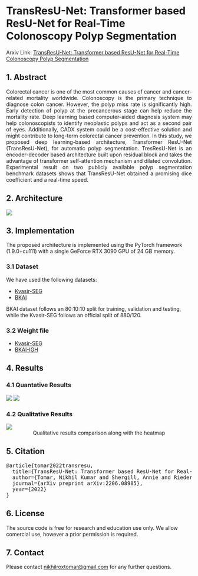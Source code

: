 # TransResU-Net: Transformer based ResU-Net for Real-Time Colonoscopy Polyp Segmentation
Arxiv Link: [TransResU-Net: Transformer based ResU-Net for Real-Time Colonoscopy Polyp Segmentation](https://arxiv.org/pdf/2206.08985.pdf)

## 1. Abstract
<div align="justify">
Colorectal cancer is one of the most common causes of cancer and cancer-related mortality worldwide. Colonoscopy is the primary technique to diagnose colon cancer. However, the polyp miss rate is significantly high. Early detection of polyp at the precancerous stage can help reduce the mortality rate. Deep learning based computer-aided diagnosis system may help colonoscopists to identify neoplastic polyps and act as a second pair of eyes. Additionally, CADX system could be a cost-effective solution and might contribute to long-term colorectal cancer prevention. In this study, we proposed deep learning-based architecture, Transformer ResU-Net (TransResU-Net), for automatic polyp segmentation. TresResU-Net is an encoder-decoder based architecture built upon residual block and takes the advantage of transformer self-attention mechanism and dilated convolution. Experimental result on two publicly available polyp segmentation benchmark datasets shows that TransResU-Net obtained a promising dice coefficient and a real-time speed.
</div>

## 2. Architecture
<img src="images/block-diagram.jpg">

## 3. Implementation
The proposed architecture is implemented using the PyTorch framework (1.9.0+cu111) with a single GeForce RTX 3090 GPU of 24 GB memory. 

### 3.1 Dataset
We have used the following datasets:
- [Kvasir-SEG](https://datasets.simula.no/downloads/kvasir-seg.zip)
- [BKAI](https://www.kaggle.com/competitions/bkai-igh-neopolyp/data)

BKAI dataset follows an 80:10:10 split for training, validation and testing, while the Kvasir-SEG follows an official split of 880/120.

### 3.2 Weight file
- [Kvasir-SEG](https://drive.google.com/file/d/1ekuDE3EmBVyU4uXf9r5HEnIO3Mzw5u7w/view?usp=sharing)
- [BKAI-IGH](https://drive.google.com/file/d/1pYvRa-KEcOSzR665Dkr9seXlaHT3rkyO/view?usp=sharing)

## 4. Results

### 4.1 Quantative Results
<img src="images/result-1.png">
<img src="images/result-2.png">

### 4.2 Qualitative Results
<img src="images/qualitative.jpg">
<center> Qualitative results comparison along with the heatmap </center>

## 5. Citation
<pre>
@article{tomar2022transresu,
  title={TransResU-Net: Transformer based ResU-Net for Real-Time Colonoscopy Polyp Segmentation},
  author={Tomar, Nikhil Kumar and Shergill, Annie and Rieders, Brandon and Bagci, Ulas and Jha, Debesh},
  journal={arXiv preprint arXiv:2206.08985},
  year={2022}
}
</pre>
## 6. License 
The source code is free for research and education use only. We allow comercial use, however a prior permission is required. 

## 7. Contact
Please contact nikhilroxtomar@gmail.com for any further questions. 
